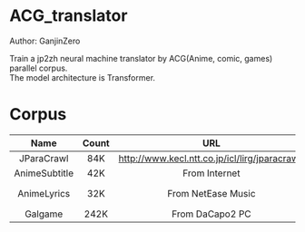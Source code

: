 # ACG_translator

Author: GanjinZero

Train a jp2zh neural machine translator by ACG(Anime, comic, games) parallel corpus.  
The model architecture is Transformer.



# Corpus

|    Name    | Count |                       URL                        | Category |
| :--------: | :---: | :----------------------------------------------: | :------: |
| JParaCrawl |  84K  | <http://www.kecl.ntt.co.jp/icl/lirg/jparacrawl/> | General  |
| AnimeSubtitle |  42K  |   From Internet  | Anime |
| AnimeLyrics |  32K  |   From NetEase Music  | Anime & Game |
| Galgame |  242K  |   From DaCapo2 PC  | Game |
